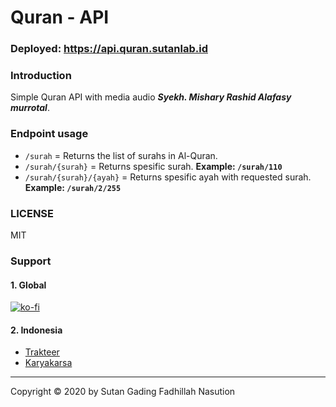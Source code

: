 # Quran - API

### Deployed: https://api.quran.sutanlab.id

### Introduction
Simple Quran API with media audio ***Syekh. Mishary Rashid Alafasy murrotal***.

### Endpoint usage
- `/surah` = Returns the list of surahs in Al-Quran.
- `/surah/{surah}` = Returns spesific surah. **Example: `/surah/110`**
- `/surah/{surah}/{ayah}` = Returns spesific ayah with requested surah. **Example: `/surah/2/255`**

### LICENSE
MIT

### Support

#### 1. Global
[![ko-fi](https://www.ko-fi.com/img/githubbutton_sm.svg)](https://ko-fi.com/B0B71P7PB)

#### 2. Indonesia
- [Trakteer](https://trakteer.id/sutanlab)
- [Karyakarsa](https://karyakarsa.com/sutanlab)

---
Copyright © 2020 by Sutan Gading Fadhillah Nasution
